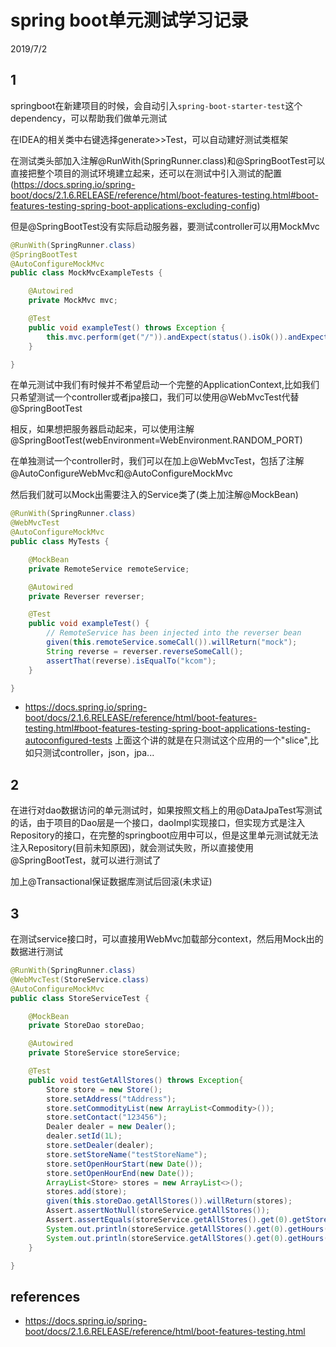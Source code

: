 # spring boot单元测试学习记录
2019/7/2
## 1
springboot在新建项目的时候，会自动引入`spring-boot-starter-test`这个dependency，可以帮助我们做单元测试

在IDEA的相关类中右键选择generate>>Test，可以自动建好测试类框架

在测试类头部加入注解@RunWith(SpringRunner.class)和@SpringBootTest可以直接把整个项目的测试环境建立起来，还可以在测试中引入测试的配置(https://docs.spring.io/spring-boot/docs/2.1.6.RELEASE/reference/html/boot-features-testing.html#boot-features-testing-spring-boot-applications-excluding-config)

但是@SpringBootTest没有实际启动服务器，要测试controller可以用MockMvc
```java
@RunWith(SpringRunner.class)
@SpringBootTest
@AutoConfigureMockMvc
public class MockMvcExampleTests {

	@Autowired
	private MockMvc mvc;

	@Test
	public void exampleTest() throws Exception {
		this.mvc.perform(get("/")).andExpect(status().isOk()).andExpect(content().string("Hello World"));
	}

}
```

在单元测试中我们有时候并不希望启动一个完整的ApplicationContext,比如我们只希望测试一个controller或者jpa接口，我们可以使用@WebMvcTest代替@SpringBootTest

相反，如果想把服务器启动起来，可以使用注解@SpringBootTest(webEnvironment=WebEnvironment.RANDOM_PORT)

在单独测试一个controller时，我们可以在加上@WebMvcTest，包括了注解@AutoConfigureWebMvc和@AutoConfigureMockMvc

然后我们就可以Mock出需要注入的Service类了(类上加注解@MockBean)
```java
@RunWith(SpringRunner.class)
@WebMvcTest
@AutoConfigureMockMvc
public class MyTests {

	@MockBean
	private RemoteService remoteService;

	@Autowired
	private Reverser reverser;

	@Test
	public void exampleTest() {
		// RemoteService has been injected into the reverser bean
		given(this.remoteService.someCall()).willReturn("mock");
		String reverse = reverser.reverseSomeCall();
		assertThat(reverse).isEqualTo("kcom");
	}

}
```

* https://docs.spring.io/spring-boot/docs/2.1.6.RELEASE/reference/html/boot-features-testing.html#boot-features-testing-spring-boot-applications-testing-autoconfigured-tests
上面这个讲的就是在只测试这个应用的一个"slice",比如只测试controller，json，jpa...

## 2
在进行对dao数据访问的单元测试时，如果按照文档上的用@DataJpaTest写测试的话，由于项目的Dao层是一个接口，daoImpl实现接口，但实现方式是注入Repository的接口，在完整的springboot应用中可以，但是这里单元测试就无法注入Repository(目前未知原因)，就会测试失败，所以直接使用@SpringBootTest，就可以进行测试了

加上@Transactional保证数据库测试后回滚(未求证)

## 3
在测试service接口时，可以直接用WebMvc加载部分context，然后用Mock出的数据进行测试
```java
@RunWith(SpringRunner.class)
@WebMvcTest(StoreService.class)
@AutoConfigureMockMvc
public class StoreServiceTest {

    @MockBean
    private StoreDao storeDao;

    @Autowired
    private StoreService storeService;

    @Test
    public void testGetAllStores() throws Exception{
        Store store = new Store();
        store.setAddress("tAddress");
        store.setCommodityList(new ArrayList<Commodity>());
        store.setContact("123456");
        Dealer dealer = new Dealer();
        dealer.setId(1L);
        store.setDealer(dealer);
        store.setStoreName("testStoreName");
        store.setOpenHourStart(new Date());
        store.setOpenHourEnd(new Date());
        ArrayList<Store> stores = new ArrayList<>();
        stores.add(store);
        given(this.storeDao.getAllStores()).willReturn(stores);
        Assert.assertNotNull(storeService.getAllStores());
        Assert.assertEquals(storeService.getAllStores().get(0).getStoreName(),"testStoreName");
        System.out.println(storeService.getAllStores().get(0).getHours()[0]);
        System.out.println(storeService.getAllStores().get(0).getHours()[1]);
    }

}
```
## references
* https://docs.spring.io/spring-boot/docs/2.1.6.RELEASE/reference/html/boot-features-testing.html
